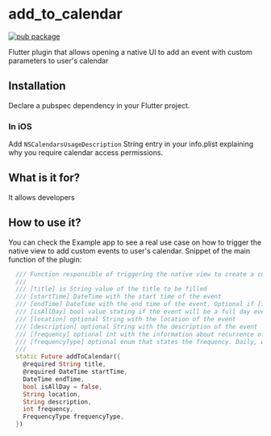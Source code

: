 # add_to_calendar

[![pub package](https://img.shields.io/pub/v/add_to_calendar.svg)](https://pub.dartlang.org/packages/add_to_calendar)

Flutter plugin that allows opening a native UI to add an event with custom parameters to user's calendar

## Installation

Declare a pubspec dependency in your Flutter project.

### In iOS

Add `NSCalendarsUsageDescription` String entry in your info.plist explaining why you require calendar access permissions.

## What is it for?

It allows developers

## How to use it?

You can check the Example app to see a real use case on how to trigger the native view to add custom events to user's calendar. Snippet of the main function of the plugin:

```dart
  /// Function responsible of triggering the native view to create a custom event in user's calendar using given parameters
  /// 
  /// [title] is String value of the title to be filled
  /// [startTime] DateTime with the start time of the event
  /// [endTime] DateTime with the end time of the event. Optional if [isAllDay] is true, required otherwise.
  /// [isAllDay] bool value stating if the event will be a full day event
  /// [location] optional String with the location of the event
  /// [description] optional String with the description of the event
  /// [frequency] optional int with the information about recurrence of the event
  /// [frequencyType] optional enum that states the frequency. Daily, weekly, monthly
  /// 
  static Future addToCalendar({
    @required String title,
    @required DateTime startTime,
    DateTime endTime,
    bool isAllDay = false,
    String location,
    String description,
    int frequency,
    FrequencyType frequencyType,
  })
```
